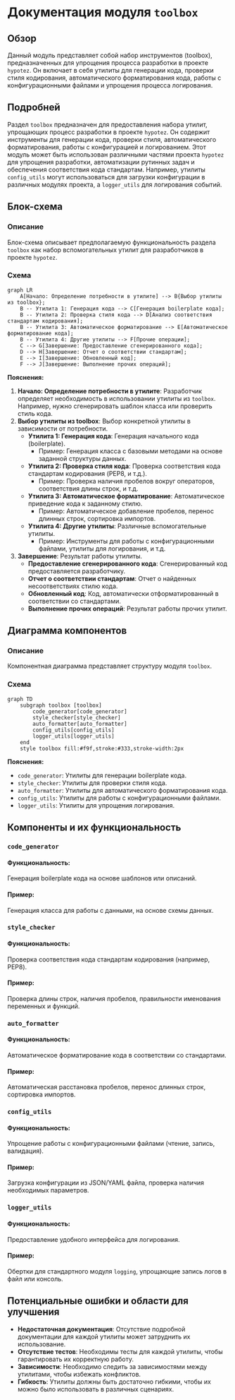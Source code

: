 # Документация модуля `toolbox`

## Обзор

Данный модуль представляет собой набор инструментов (toolbox), предназначенных для упрощения процесса разработки в проекте `hypotez`. Он включает в себя утилиты для генерации кода, проверки стиля кодирования, автоматического форматирования кода, работы с конфигурационными файлами и упрощения процесса логирования.

## Подробней

Раздел `toolbox` предназначен для предоставления набора утилит, упрощающих процесс разработки в проекте `hypotez`. Он содержит инструменты для генерации кода, проверки стиля, автоматического форматирования, работы с конфигурацией и логированием. Этот модуль может быть использован различными частями проекта `hypotez` для упрощения разработки, автоматизации рутинных задач и обеспечения соответствия кода стандартам. Например, утилиты `config_utils` могут использоваться для загрузки конфигурации в различных модулях проекта, а `logger_utils` для логирования событий.

## Блок-схема

### Описание

Блок-схема описывает предполагаемую функциональность раздела `toolbox` как набор вспомогательных утилит для разработчиков в проекте `hypotez`.

### Схема

```mermaid
graph LR
    A[Начало: Определение потребности в утилите] --> B{Выбор утилиты из toolbox};
    B -- Утилита 1: Генерация кода --> C[Генерация boilerplate кода];
    B -- Утилита 2: Проверка стиля кода --> D[Анализ соответствия стандартам кодирования];
    B -- Утилита 3: Автоматическое форматирование --> E[Автоматическое форматирование кода];
    B -- Утилита 4: Другие утилиты --> F[Прочие операции];
    C --> G[Завершение: Предоставление сгенерированного кода];
    D --> H[Завершение: Отчет о соответствии стандартам];
    E --> I[Завершение: Обновленный код];
    F --> J[Завершение: Выполнение прочих операций];
```

**Пояснения:**

1. **Начало: Определение потребности в утилите**: Разработчик определяет необходимость в использовании утилиты из `toolbox`. Например, нужно сгенерировать шаблон класса или проверить стиль кода.
2. **Выбор утилиты из toolbox**: Выбор конкретной утилиты в зависимости от потребности.
   * **Утилита 1: Генерация кода**: Генерация начального кода (boilerplate).
     * Пример: Генерация класса с базовыми методами на основе заданной структуры данных.
   * **Утилита 2: Проверка стиля кода**: Проверка соответствия кода стандартам кодирования (PEP8, и т.д.).
     * Пример: Проверка наличия пробелов вокруг операторов, соответствия длины строк, и т.д.
   * **Утилита 3: Автоматическое форматирование**: Автоматическое приведение кода к заданному стилю.
     * Пример: Автоматическое добавление пробелов, перенос длинных строк, сортировка импортов.
   * **Утилита 4: Другие утилиты**: Различные вспомогательные утилиты.
     * Пример: Инструменты для работы с конфигурационными файлами, утилиты для логирования, и т.д.
3. **Завершение**: Результат работы утилиты.
   * **Предоставление сгенерированного кода**: Сгенерированный код предоставляется разработчику.
   * **Отчет о соответствии стандартам**: Отчет о найденных несоответствиях стилю кода.
   * **Обновленный код**: Код, автоматически отформатированный в соответствии со стандартами.
   * **Выполнение прочих операций**: Результат работы прочих утилит.

## Диаграмма компонентов

### Описание

Компонентная диаграмма представляет структуру модуля `toolbox`.

### Схема

```mermaid
graph TD
    subgraph toolbox [toolbox]
        code_generator[code_generator]
        style_checker[style_checker]
        auto_formatter[auto_formatter]
        config_utils[config_utils]
        logger_utils[logger_utils]
    end
    style toolbox fill:#f9f,stroke:#333,stroke-width:2px
```

**Пояснения:**

*   `code_generator`: Утилиты для генерации boilerplate кода.
*   `style_checker`: Утилиты для проверки стиля кода.
*   `auto_formatter`: Утилиты для автоматического форматирования кода.
*   `config_utils`: Утилиты для работы с конфигурационными файлами.
*   `logger_utils`: Утилиты для упрощения логирования.

## Компоненты и их функциональность

### `code_generator`

#### Функциональность:

Генерация boilerplate кода на основе шаблонов или описаний.

#### Пример:

Генерация класса для работы с данными, на основе схемы данных.

### `style_checker`

#### Функциональность:

Проверка соответствия кода стандартам кодирования (например, PEP8).

#### Пример:

Проверка длины строк, наличия пробелов, правильности именования переменных и функций.

### `auto_formatter`

#### Функциональность:

Автоматическое форматирование кода в соответствии со стандартами.

#### Пример:

Автоматическая расстановка пробелов, перенос длинных строк, сортировка импортов.

### `config_utils`

#### Функциональность:

Упрощение работы с конфигурационными файлами (чтение, запись, валидация).

#### Пример:

Загрузка конфигурации из JSON/YAML файла, проверка наличия необходимых параметров.

### `logger_utils`

#### Функциональность:

Предоставление удобного интерфейса для логирования.

#### Пример:

Обертки для стандартного модуля `logging`, упрощающие запись логов в файл или консоль.

## Потенциальные ошибки и области для улучшения

*   **Недостаточная документация**: Отсутствие подробной документации для каждой утилиты может затруднить их использование.
*   **Отсутствие тестов**: Необходимы тесты для каждой утилиты, чтобы гарантировать их корректную работу.
*   **Зависимости**: Необходимо следить за зависимостями между утилитами, чтобы избежать конфликтов.
*   **Гибкость**: Утилиты должны быть достаточно гибкими, чтобы их можно было использовать в различных сценариях.